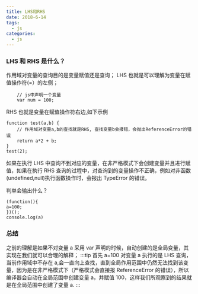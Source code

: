 ```yaml
---
title: LHS和RHS
date: 2018-6-14
tags:
  - js
categories:
  - js
---
```


### LHS 和 RHS 是什么？

作用域对变量的查询目的是变量赋值还是查询； LHS 也就是可以理解为变量在赋值操作符(=）的左侧；

```
    // js中声明一个变量
    var num = 100;
```

RHS 也就是变量在赋值操作符右边,如下示例

```
function test(a,b) {
    // 作用域对变量a,b的查找就是RHS, 查找变量b会报错，会抛出ReferenceError的错误
    return a*2 + b;
}
test(2);
```

如果在执行 LHS 中查询不到对应的变量，在非严格模式下会创建变量并且进行赋值，如果在执行 RHS 查询的过程中，对查询到的变量操作不正确，例如对非函数(undefined,null)执行函数操作时，会报出 TypeError 的错误。

判单会输出什么？

```
(function(){
a=100;
})();
console.log(a)
```

### 总结

之前的理解是如果不对变量 a 采用 var 声明的时候，自动创建的是全局变量，其实现在我们就可以合理的解释；
:::tip
首先 a=100 对变量 a 执行的是 LHS 查询，当前作用域中不存在 a,会一直向上查找，直到全局作用范围中仍然无法找到该变量，因为是在非严格模式下（严格模式会直接报 ReferenceError 的错误），所以编译器会自动在全局范围中创建变量 a，并赋值 100，这样我们所观察到的结果就是在全局范围中创建了变量 a.
:::
